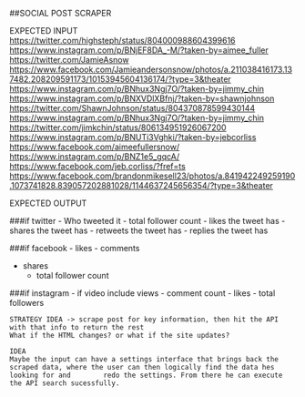 
##SOCIAL POST SCRAPER 

EXPECTED INPUT
https://twitter.com/highsteph/status/804000988604399616
https://www.instagram.com/p/BNjEF8DA_-M/?taken-by=aimee_fuller
https://twitter.com/JamieAsnow
https://www.facebook.com/Jamieandersonsnow/photos/a.211038416173.137482.208209591173/10153945604136174/?type=3&theater
https://www.instagram.com/p/BNhux3Ngj7O/?taken-by=jimmy_chin
https://www.instagram.com/p/BNXVDlXBfnj/?taken-by=shawnjohnson
https://twitter.com/ShawnJohnson/status/804370878599430144
https://www.instagram.com/p/BNhux3Ngj7O/?taken-by=jimmy_chin
https://twitter.com/jimkchin/status/806134951926067200
https://www.instagram.com/p/BNUTi3Vghki/?taken-by=jebcorliss
https://www.facebook.com/aimeefullersnow/
https://www.instagram.com/p/BNZ1e5_gqcA/
https://www.facebook.com/jeb.corliss/?fref=ts
https://www.facebook.com/brandonmikesell23/photos/a.841942249259190.1073741828.839057202881028/1144637245656354/?type=3&theater


EXPECTED OUTPUT	

###if twitter
	- Who tweeted it
	- total follower count 
	- likes the tweet has
	- shares the tweet has
	- retweets the tweet has
	- replies the tweet has

###if facebook
	- likes
	- comments
  - shares 
	- total follower count 
  
###if instagram
	- if video include views
	- comment count
	- likes 
	- total followers 

	
	
	STRATEGY IDEA -> scrape post for key information, then hit the API with that info to return the rest
	What if the HTML changes? or what if the site updates? 
	
	IDEA
	Maybe the input can have a settings interface that brings back the scraped data, where the user can then logically find the data hes looking for and 		redo the settings. From there he can execute the API search sucessfully. 